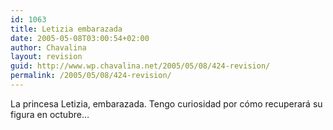 ```yaml
---
id: 1063
title: Letizia embarazada
date: 2005-05-08T03:00:54+02:00
author: Chavalina
layout: revision
guid: http://www.wp.chavalina.net/2005/05/08/424-revision/
permalink: /2005/05/08/424-revision/
---
```

La princesa Letizia, embarazada. Tengo curiosidad por c&oacute;mo recuperar&aacute; su figura en octubre&#8230;